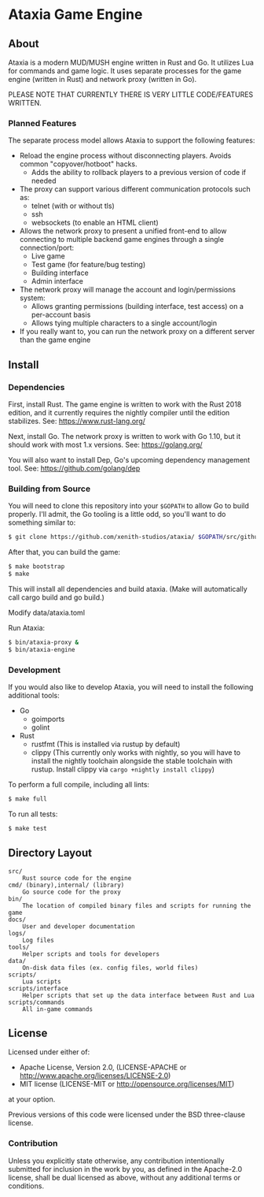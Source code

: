 # Ataxia Game Engine

## About

Ataxia is a modern MUD/MUSH engine written in Rust and Go. It utilizes Lua for commands and game logic. It uses separate processes for the game engine (written in Rust) and network proxy (written in Go).

PLEASE NOTE THAT CURRENTLY THERE IS VERY LITTLE CODE/FEATURES WRITTEN.

### Planned Features

The separate process model allows Ataxia to support the following features:

- Reload the engine process without disconnecting players. Avoids common "copyover/hotboot" hacks.
  - Adds the ability to rollback players to a previous version of code if needed
- The proxy can support various different communication protocols such as:
  - telnet (with or without tls)
  - ssh
  - websockets (to enable an HTML client)
- Allows the network proxy to present a unified front-end to allow connecting to multiple backend game engines through a single connection/port:
  - Live game
  - Test game (for feature/bug testing)
  - Building interface
  - Admin interface
- The network proxy will manage the account and login/permissions system:
  - Allows granting permissions (building interface, test access) on a per-account basis
  - Allows tying multiple characters to a single account/login
- If you really want to, you can run the network proxy on a different server than the game engine

## Install

### Dependencies

First, install Rust. The game engine is written to work with the Rust 2018 edition, and it currently requires the nightly compiler until the edition stabilizes.
See: https://www.rust-lang.org/

Next, install Go. The network proxy is written to work with Go 1.10, but it should work with most 1.x versions.
See: https://golang.org/

You will also want to install Dep, Go's upcoming dependency management tool.
See: https://github.com/golang/dep

### Building from Source

You will need to clone this repository into your `$GOPATH` to allow Go to build properly. I'll admit, the Go tooling is a little odd, so you'll want to do something similar to:

```sh
$ git clone https://github.com/xenith-studios/ataxia/ $GOPATH/src/github.com/xenith-studios/
```

After that, you can build the game:

```sh
$ make bootstrap
$ make
```

This will install all dependencies and build ataxia. (Make will automatically call cargo build and go build.)

Modify data/ataxia.toml

Run Ataxia:

```sh
$ bin/ataxia-proxy &
$ bin/ataxia-engine
```

### Development

If you would also like to develop Ataxia, you will need to install the following additional tools:

- Go
    - goimports
    - golint
- Rust
    - rustfmt (This is installed via rustup by default)
    - clippy (This currently only works with nightly, so you will have to install the nightly toolchain alongside the stable toolchain with rustup. Install clippy via `cargo +nightly install clippy`)

To perform a full compile, including all lints:

```sh
$ make full
```

To run all tests:

```sh
$ make test
```

## Directory Layout

    src/
        Rust source code for the engine
    cmd/ (binary),internal/ (library)
        Go source code for the proxy
    bin/
        The location of compiled binary files and scripts for running the game
    docs/
        User and developer documentation
    logs/
        Log files
    tools/
        Helper scripts and tools for developers
    data/
        On-disk data files (ex. config files, world files)
    scripts/
        Lua scripts
    scripts/interface
        Helper scripts that set up the data interface between Rust and Lua
    scripts/commands
        All in-game commands

## License

Licensed under either of:

- Apache License, Version 2.0, (LICENSE-APACHE or http://www.apache.org/licenses/LICENSE-2.0)
- MIT license (LICENSE-MIT or http://opensource.org/licenses/MIT)

at your option.

Previous versions of this code were licensed under the BSD three-clause license.

### Contribution

Unless you explicitly state otherwise, any contribution intentionally submitted for inclusion in the work by you, as defined in the Apache-2.0 license, shall be dual licensed as above, without any additional terms or conditions.